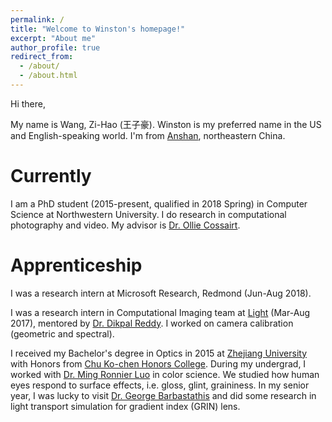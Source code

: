```yaml
---
permalink: /
title: "Welcome to Winston's homepage!"
excerpt: "About me"
author_profile: true
redirect_from: 
  - /about/
  - /about.html
---
```


Hi there,

My name is Wang, Zi-Hao (王子豪). Winston is my preferred name in the US and English-speaking world. I'm from [Anshan](https://www.google.com/maps/place/Anshan,+Liaoning,+China/@41.1163422,122.866278,11z/data=!3m1!4b1!4m5!3m4!1s0x5e28b5d159b26c5d:0x7c815864a47d5bd9!8m2!3d41.108647!4d122.994329), northeastern China.

Currently
======
I am a PhD student (2015-present, qualified in 2018 Spring) in Computer Science at Northwestern University. I do research in computational photography and video. My advisor is [Dr. Ollie Cossairt](http://compphotolab.northwestern.edu/people/oliver-ollie-cossairt/).

Apprenticeship
======
I was a research intern at Microsoft Research, Redmond (Jun-Aug 2018). 

I was a research intern in Computational Imaging team at [Light](http://www.light.co) (Mar-Aug 2017), mentored by [Dr. Dikpal Reddy](https://scholar.google.com/citations?user=zlQCFzkAAAAJ&hl=en&oi=ao). I worked on camera calibration (geometric and spectral).

I received my Bachelor's degree in Optics in 2015 at [Zhejiang University](http://www.zju.edu.cn/english/) with Honors from [Chu Ko-chen Honors College](https://en.wikipedia.org/wiki/Chu_Kochen_Honors_College,_Zhejiang_University). During my undergrad, I worked with [Dr. Ming Ronnier Luo](https://scholar.google.com.hk/citations?user=iQ17HxkAAAAJ&hl=en) in color science. We studied how human eyes respond to surface effects, i.e. gloss, glint, graininess. In my senior year, I was lucky to visit [Dr. George Barbastathis](https://scholar.google.com/citations?user=4rsJDwUAAAAJ&hl=en) and did some research in light transport simulation for gradient index (GRIN) lens.